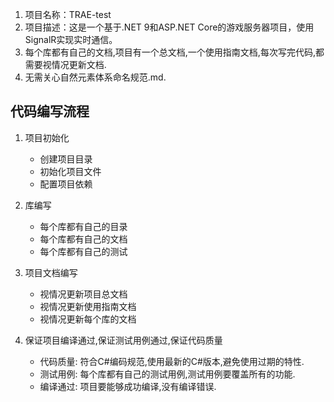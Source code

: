 1. 项目名称：TRAE-test
2. 项目描述：这是一个基于.NET 9和ASP.NET Core的游戏服务器项目，使用SignalR实现实时通信。
3. 每个库都有自己的文档,项目有一个总文档,一个使用指南文档,每次写完代码,都需要视情况更新文档.
4. 无需关心自然元素体系命名规范.md.

## 代码编写流程
1. 项目初始化
   - 创建项目目录
   - 初始化项目文件
   - 配置项目依赖
2. 库编写
   - 每个库都有自己的目录
   - 每个库都有自己的文档
   - 每个库都有自己的测试
3. 项目文档编写
   - 视情况更新项目总文档
   - 视情况更新使用指南文档
   - 视情况更新每个库的文档

4. 保证项目编译通过,保证测试用例通过,保证代码质量
   - 代码质量: 符合C#编码规范,使用最新的C#版本,避免使用过期的特性.
   - 测试用例: 每个库都有自己的测试用例,测试用例要覆盖所有的功能.
   - 编译通过: 项目要能够成功编译,没有编译错误.







